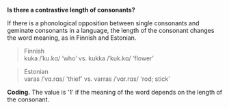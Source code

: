 **Is there a contrastive length of consonants?**

If there is a phonological opposition between single consonants and geminate consonants in a language, the length of the consonant changes the word meaning, as in Finnish and Estonian. 

>Finnish<br/>
>kuka /ˈku.kɑ/ ‘who’ vs. kukka /ˈkuk.kɑ/ ‘flower’<br/>

>Estonian<br/>
>varas /ˈvɑ.rɑs/ 'thief' vs. varras /ˈvɑr.rɑs/ 'rod; stick'

**Coding.** The value is '1' if the meaning of the word depends on the length of the consonant.
